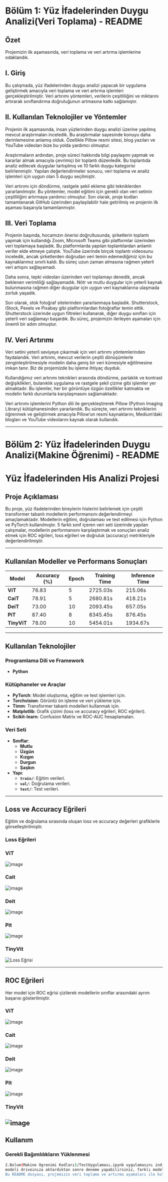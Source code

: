 # Bölüm 1:  Yüz İfadelerinden Duygu Analizi(Veri Toplama) - README

## Özet
Projemizin ilk aşamasında, veri toplama ve veri artırma işlemlerine odaklandık.

## I. Giriş
Bu çalışmada, yüz ifadelerinden duygu analizi yapacak bir uygulama geliştirmek amacıyla veri toplama ve veri artırma işlemleri gerçekleştirilmiştir. Veri artırımı yöntemleri, verilerin çeşitliliğini ve miktarını artırarak sınıflandırma doğruluğunun artmasına katkı sağlamıştır. 

## II. Kullanılan Teknolojiler ve Yöntemler
Projenin ilk aşamasında, insan yüzlerinden duygu analizi üzerine yapılmış mevcut araştırmaları inceledik. Bu araştırmalar sayesinde konuyu daha derinlemesine anlamış olduk. Özellikle Pillow resmi sitesi, blog yazıları ve YouTube videoları bize bu yolda yardımcı olmuştur.

Araştırmaların ardından, proje süreci hakkında bilgi paylaşımı yapmak ve kararlar almak amacıyla çevrimiçi bir toplantı düzenledik. Bu toplantıda analiz edilecek duygular tartışılmış ve 10 farklı duygu kategorisi belirlenmiştir. Yapılan değerlendirmeler sonucu, veri toplama ve analiz işlemleri için uygun olan 5 duygu seçilmiştir.

Veri artırımı için döndürme, rastgele şekil ekleme gibi tekniklerden yararlanılmıştır. Bu yöntemler, model eğitimi için gerekli olan veri setinin çeşitliliğini artırmaya yardımcı olmuştur. Son olarak, proje kodları tamamlanarak GitHub üzerinden paylaşılabilir hale getirilmiş ve projenin ilk aşaması başarıyla tamamlanmıştır.

## III. Veri Toplama
Projenin başında, hocamızın önerisi doğrultusunda, şirketlerin toplantı yapmak için kullandığı Zoom, Microsoft Teams gibi platformlar üzerinden veri toplamaya başladık. Bu platformlarda yapılan toplantılardan anlamlı veriler elde etmeye çalıştık. YouTube üzerinde birçok toplantı videosunu inceledik, ancak şirketlerden doğrudan veri temin edemediğimiz için bu kaynaklarımız sınırlı kaldı. Bu süreç uzun zaman almasına rağmen yeterli veri artışını sağlayamadı.

Daha sonra, tepki videoları üzerinden veri toplamayı denedik, ancak beklenen verimliliği sağlayamadık. Nötr ve mutlu duygular için yeterli kaynak bulunmasına rağmen diğer duygular için uygun veri kaynaklarına ulaşmada zorluk yaşadık.

Son olarak, stok fotoğraf sitelerinden yararlanmaya başladık. Shutterstock, iStock, Pexels ve Pixabay gibi platformlardan fotoğraflar temin ettik. Shutterstock üzerinde uygun filtreleri kullanarak, diğer duygu sınıfları için yeterli veri sağlamayı başardık. Bu süreç, projemizin ilerleyen aşamaları için önemli bir adım olmuştur.

## IV. Veri Artırımı
Veri setini yeterli seviyeye çıkarmak için veri artırımı yöntemlerinden faydalandık. Veri artırımı, mevcut verilerin çeşitli dönüşümlerle zenginleştirilmesiyle modelin daha geniş bir veri kümesiyle eğitilmesine imkan tanır. Biz de projemizde bu işleme ihtiyaç duyduk.

Kullandığımız veri artırımı teknikleri arasında döndürme, parlaklık ve kontrast değişiklikleri, bulanıklık uygulama ve rastgele şekil çizme gibi işlemler yer almaktadır. Bu işlemler, her bir görüntüye özgün özellikler katmakta ve modelin farklı durumlarla karşılaşmasını sağlamaktadır.

Veri artırımı işlemlerini Python dili ile gerçekleştirerek Pillow (Python Imaging Library) kütüphanesinden yararlandık. Bu süreçte, veri artırımı tekniklerini öğrenmek ve geliştirmek amacıyla Pillow’un resmi kaynaklarını, Medium’daki blogları ve YouTube videolarını kaynak olarak kullandık.

---
# Bölüm 2:  Yüz İfadelerinden Duygu Analizi(Makine Öğrenimi) - README
# Yüz İfadelerinden His Analizi Projesi

## Proje Açıklaması
Bu proje, yüz ifadelerinden bireylerin hislerini belirlemek için çeşitli transformer tabanlı modellerin performansını değerlendirmeyi amaçlamaktadır. Modellerin eğitimi, doğrulaması ve test edilmesi için Python ve PyTorch kullanılmıştır. 5 farklı sınıf içeren veri seti üzerinde yapılan çalışmalar, modellerin performansını karşılaştırmak ve sonuçları analiz etmek için ROC eğrileri, loss eğrileri ve doğruluk (accuracy) metrikleriyle değerlendirilmiştir.

---

## Kullanılan Modeller ve Performans Sonuçları

| Model     | Accuracy (%) | Epoch |  Training Time | Inference Time|
|-----------|--------------|-------|  --------------- | ------------ |
| **ViT**   | 76.83        | 5     |  2725.03s    |   215.06s |
| **CaiT**  | 78.91        | 5     |  2680.81s     |  418.21s  |
| **DeiT**  | 73.00        | 10    |  2093.45s  | 657.05s |
| **PiT**   | 87.40        | 8     |  8345.45s  | 876.45s |
| **TinyViT** | 78.00       | 10    |  5454.01s | 1934.67s |

---

## Kullanılan Teknolojiler

### Programlama Dili ve Framework
- **Python**

### Kütüphaneler ve Araçlar
- **PyTorch**: Model oluşturma, eğitim ve test işlemleri için.
- **Torchvision**: Görüntü ön işleme ve veri yükleme için.
- **Timm**: Transformer tabanlı modelleri kullanmak için.
- **Matplotlib**: Grafik çizimi (loss ve accuracy eğrileri, ROC eğrileri).
- **Scikit-learn**: Confusion Matrix ve ROC-AUC hesaplamaları.

### Veri Seti
- **Sınıflar**:  
  - **Mutlu**  
  - **Üzgün**  
  - **Kızgın**  
  - **Durgun**  
  - **Şaşkın**
- **Yapı**:  
  - **`train/`**: Eğitim verileri.  
  - **`val/`**: Doğrulama verileri.  
  - **`test/`**: Test verileri.

---

## Loss ve Accuracy Eğrileri
Eğitim ve doğrulama sırasında oluşan loss ve accuracy değerleri grafiklerle görselleştirilmiştir.

### Loss Eğrileri
### ViT 
![image](https://github.com/user-attachments/assets/c48cff8d-37e2-4acf-bcf2-6a3d55a9ebaa)

### Cait
![image](https://github.com/user-attachments/assets/59c662f8-f487-49c6-acd4-7059584d2fe0)
### Deit
![image](https://github.com/user-attachments/assets/8300a66e-8700-4639-9a95-2c4188521b65)
### Pit
![image](https://github.com/user-attachments/assets/15d2c417-f4cb-4f8c-8ce0-bccf354d001e)
### TinyVit
![Loss Eğrisi]()

---

## ROC Eğrileri
Her model için ROC eğrisi çizilerek modellerin sınıflar arasındaki ayrım başarısı gösterilmiştir.
### ViT 
![image](https://github.com/user-attachments/assets/6ee7d7e5-19a8-4dac-a36c-1a1884ca5ead)

### Cait
![image](https://github.com/user-attachments/assets/b51a6844-9f56-4d26-8d46-52c0cb786562)
### Deit
![image](https://github.com/user-attachments/assets/8300a66e-8700-4639-9a95-2c4188521b65)
### Pit
![image](https://github.com/user-attachments/assets/81b32c41-b9a6-4b6c-b95e-24d08fe23f7d)
### TinyVit
![image](https://github.com/user-attachments/assets/153a8d0b-7927-49ae-b07b-8dd230109010)
---

## Kullanım

### Gerekli Bağımlılıkların Yüklenmesi
```bash
2.Bolum(Makine Ogrenimi Kodları)/TestUygulaması.ipynb uygulamasını indirip collab aracılığı ile kurduktan ve colab ile drive arasındaki bağlantıyı kurup
modeli driveınıza aktardıktan sonre deneme yapabilirsiniz, farklı modelleri de model_save_path'i değiştirerek deneyebilirsiniz.   
Bu README dosyası, projemizin veri toplama ve artırma aşamaları ile kullanılan yöntemler hakkında bilgi vermektedir. 

